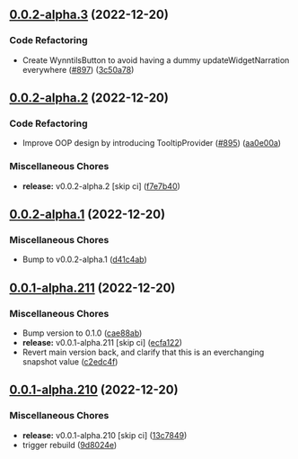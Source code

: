 ## [0.0.2-alpha.3](https://github.com/Wynntils/Artemis/compare/v0.0.2-alpha.2...v0.0.2-alpha.3) (2022-12-20)


### Code Refactoring

* Create WynntilsButton to avoid having a dummy updateWidgetNarration everywhere ([#897](https://github.com/Wynntils/Artemis/issues/897)) ([3c50a78](https://github.com/Wynntils/Artemis/commit/3c50a785517a2bfee32a94c34036cb77d181d8c9))

## [0.0.2-alpha.2](https://github.com/Wynntils/Artemis/compare/v0.0.2-alpha.1...v0.0.2-alpha.2) (2022-12-20)


### Code Refactoring

* Improve OOP design by introducing TooltipProvider ([#895](https://github.com/Wynntils/Artemis/issues/895)) ([aa0e00a](https://github.com/Wynntils/Artemis/commit/aa0e00aa42736db24e1d29845256d845333e8eb5))


### Miscellaneous Chores

* **release:** v0.0.2-alpha.2 [skip ci] ([f7e7b40](https://github.com/Wynntils/Artemis/commit/f7e7b406e94805dfe70be187960c0b05072b4b5e))

## [0.0.2-alpha.1](https://github.com/Wynntils/Artemis/compare/v0.0.1-alpha.211...v0.0.2-alpha.1) (2022-12-20)


### Miscellaneous Chores

* Bump to v0.0.2-alpha.1 ([d41c4ab](https://github.com/Wynntils/Artemis/commit/d41c4abd8c01a4c665c5deb9aa4a21e1a4ea4fc9))

## [0.0.1-alpha.211](https://github.com/Wynntils/Artemis/compare/v0.0.1-alpha.210...v0.0.1-alpha.211) (2022-12-20)


### Miscellaneous Chores

* Bump version to 0.1.0 ([cae88ab](https://github.com/Wynntils/Artemis/commit/cae88ab87f719b39b32953e72ce0118aa2c5b3ef))
* **release:** v0.0.1-alpha.211 [skip ci] ([ecfa122](https://github.com/Wynntils/Artemis/commit/ecfa12236d671649852a33966a5ff5181522b82d))
* Revert main version back, and clarify that this is an everchanging snapshot value ([c2edc4f](https://github.com/Wynntils/Artemis/commit/c2edc4ff156b9bdb036b10100a1d989dba7967b8))

## [0.0.1-alpha.210](https://github.com/Wynntils/Artemis/compare/v0.0.1-alpha.209...v0.0.1-alpha.210) (2022-12-20)


### Miscellaneous Chores

* **release:** v0.0.1-alpha.210 [skip ci] ([13c7849](https://github.com/Wynntils/Artemis/commit/13c7849b31a77d256a0b6aaa253b0523f5b965d2))
* trigger rebuild ([9d8024e](https://github.com/Wynntils/Artemis/commit/9d8024e7434b6437b9c26b34cd6f82fe59560331))

